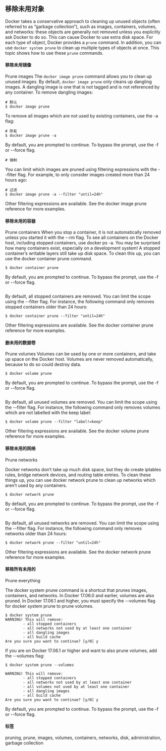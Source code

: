 
## 移除未用对象
Docker takes a conservative approach to cleaning up unused objects (often referred to as “garbage collection”), such as images, containers, volumes, and networks: these objects are generally not removed unless you explicitly ask Docker to do so. This can cause Docker to use extra disk space. For each type of object, Docker provides a `prune` command. In addition, you can use `docker system prune` to clean up multiple types of objects at once. This topic shows how to use these `prune` commands.

#### 移除未用镜像
Prune images
The `docker image prune` command allows you to clean up unused images. By default, `docker image prune` only cleans up dangling images. A dangling image is one that is not tagged and is not referenced by any container. To remove dangling images:
```
# 默认
$ docker image prune
```

To remove all images which are not used by existing containers, use the -a flag:
```
# 所有
$ docker image prune -a
```

By default, you are prompted to continue. To bypass the prompt, use the -f or --force flag.
```
# 强制
```


You can limit which images are pruned using filtering expressions with the --filter flag. For example, to only consider images created more than 24 hours ago:
```
# 过滤
$ docker image prune -a --filter "until=24h"
```
Other filtering expressions are available. See the docker image prune reference for more examples.


#### 移除未用的容器
Prune containers
When you stop a container, it is not automatically removed unless you started it with the --rm flag. To see all containers on the Docker host, including stopped containers, use docker ps -a. You may be surprised how many containers exist, especially on a development system! A stopped container’s writable layers still take up disk space. To clean this up, you can use the docker container prune command.
```
$ docker container prune
```

By default, you are prompted to continue. To bypass the prompt, use the -f or --force flag.
```

```

By default, all stopped containers are removed. You can limit the scope using the --filter flag. For instance, the following command only removes stopped containers older than 24 hours:
```
$ docker container prune --filter "until=24h"
```

Other filtering expressions are available. See the docker container prune reference for more examples.


#### 删未用的数据卷
Prune volumes
Volumes can be used by one or more containers, and take up space on the Docker host. Volumes are never removed automatically, because to do so could destroy data.
```
$ docker volume prune
```


By default, you are prompted to continue. To bypass the prompt, use the -f or --force flag.
```

```

By default, all unused volumes are removed. You can limit the scope using the --filter flag. For instance, the following command only removes volumes which are not labelled with the keep label:
```
$ docker volume prune --filter "label!=keep"
```


Other filtering expressions are available. See the docker volume prune reference for more examples.

#### 移除未用的网络
Prune networks

Docker networks don’t take up much disk space, but they do create iptables rules, bridge network devices, and routing table entries. To clean these things up, you can use docker network prune to clean up networks which aren’t used by any containers.
```
$ docker network prune
```

By default, you are prompted to continue. To bypass the prompt, use the -f or --force flag.
```

```
By default, all unused networks are removed. You can limit the scope using the --filter flag. For instance, the following command only removes networks older than 24 hours:
```
$ docker network prune --filter "until=24h"
```

Other filtering expressions are available. See the docker network prune reference for more examples.

#### 移除所有未用的
Prune everything

The docker system prune command is a shortcut that prunes images, containers, and networks. In Docker 17.06.0 and earlier, volumes are also pruned. In Docker 17.06.1 and higher, you must specify the --volumes flag for docker system prune to prune volumes.
```
$ docker system prune
WARNING! This will remove:
        - all stopped containers
        - all networks not used by at least one container
        - all dangling images
        - all build cache
Are you sure you want to continue? [y/N] y
```

If you are on Docker 17.06.1 or higher and want to also prune volumes, add the --volumes flag:
```
$ docker system prune --volumes

WARNING! This will remove:
        - all stopped containers
        - all networks not used by at least one container
        - all volumes not used by at least one container
        - all dangling images
        - all build cache
Are you sure you want to continue? [y/N] y
```

By default, you are prompted to continue. To bypass the prompt, use the -f or --force flag.

#### 标签
pruning, prune, images, volumes, containers, networks, disk, administration, garbage collection
